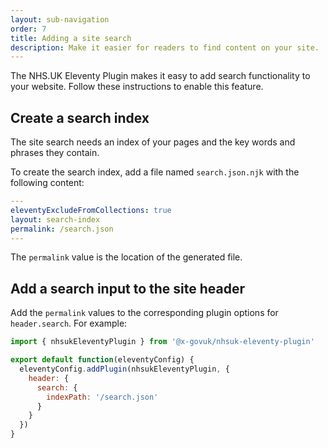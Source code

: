 ```yaml
---
layout: sub-navigation
order: 7
title: Adding a site search
description: Make it easier for readers to find content on your site.
---
```


The NHS.UK Eleventy Plugin makes it easy to add search functionality to your website. Follow these instructions to enable this feature.

## Create a search index

The site search needs an index of your pages and the key words and phrases they contain.

To create the search index, add a file named `search.json.njk` with the following content:

```yaml
---
eleventyExcludeFromCollections: true
layout: search-index
permalink: /search.json
---
```

The `permalink` value is the location of the generated file.

## Add a search input to the site header

Add the `permalink` values to the corresponding plugin options for `header.search`. For example:

```js
import { nhsukEleventyPlugin } from '@x-govuk/nhsuk-eleventy-plugin'

export default function(eleventyConfig) {
  eleventyConfig.addPlugin(nhsukEleventyPlugin, {
    header: {
      search: {
        indexPath: '/search.json'
      }
    }
  })
}
```
